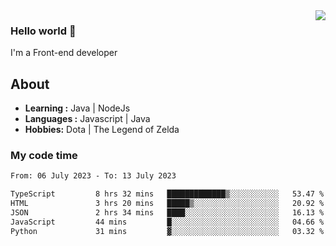 <img align='right' src="https://github-readme-stats.vercel.app/api?username=jumodada&show_icons=true&theme=vue">

### Hello world 👋

I'm a Front-end developer 
    
## About
-  **Learning :** Java | NodeJs
-  **Languages :** Javascript | Java
-  **Hobbies:** Dota | The Legend of Zelda

### My code time

<!--START_SECTION:waka-->

```txt
From: 06 July 2023 - To: 13 July 2023

TypeScript         8 hrs 32 mins   █████████████▒░░░░░░░░░░░   53.47 %
HTML               3 hrs 20 mins   █████▒░░░░░░░░░░░░░░░░░░░   20.92 %
JSON               2 hrs 34 mins   ████░░░░░░░░░░░░░░░░░░░░░   16.13 %
JavaScript         44 mins         █░░░░░░░░░░░░░░░░░░░░░░░░   04.66 %
Python             31 mins         ▓░░░░░░░░░░░░░░░░░░░░░░░░   03.32 %
```

<!--END_SECTION:waka-->
